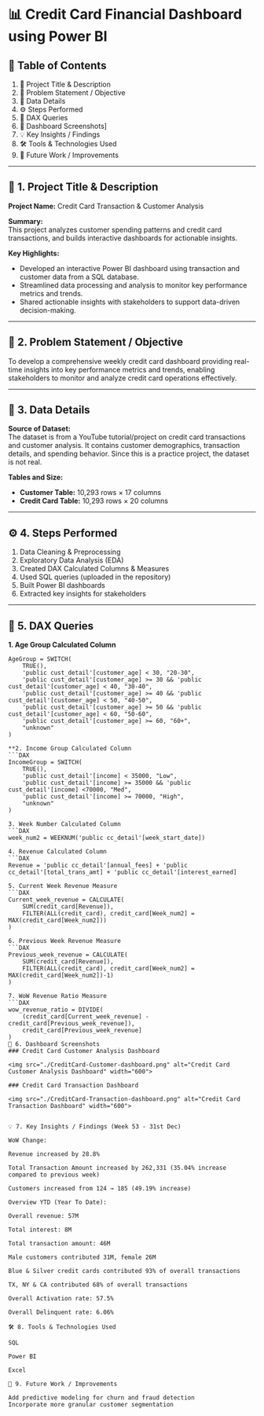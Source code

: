 # 📊 Credit Card Financial Dashboard using Power BI

## 📖 Table of Contents
1. 📝 Project Title & Description
2. 🎯 Problem Statement / Objective
3. 💾 Data Details
4. ⚙️ Steps Performed
5. 📐 DAX Queries
6. 📸 Dashboard Screenshots]
7. 💡 Key Insights / Findings
8. 🛠️ Tools & Technologies Used
9. 🚀 Future Work / Improvements

---

## 📝 1. Project Title & Description

**Project Name:** Credit Card Transaction & Customer Analysis  

**Summary:**  
This project analyzes customer spending patterns and credit card transactions, and builds interactive dashboards for actionable insights.  

**Key Highlights:**  
- Developed an interactive Power BI dashboard using transaction and customer data from a SQL database.  
- Streamlined data processing and analysis to monitor key performance metrics and trends.  
- Shared actionable insights with stakeholders to support data-driven decision-making.

---

## 🎯 2. Problem Statement / Objective

To develop a comprehensive weekly credit card dashboard providing real-time insights into key performance metrics and trends, enabling stakeholders to monitor and analyze credit card operations effectively.

---

## 💾 3. Data Details

**Source of Dataset:**  
The dataset is from a YouTube tutorial/project on credit card transactions and customer analysis. It contains customer demographics, transaction details, and spending behavior. Since this is a practice project, the dataset is not real.  

**Tables and Size:**  
- **Customer Table:** 10,293 rows × 17 columns  
- **Credit Card Table:** 10,293 rows × 20 columns  

---

## ⚙️ 4. Steps Performed

1. Data Cleaning & Preprocessing  
2. Exploratory Data Analysis (EDA)  
3. Created DAX Calculated Columns & Measures  
4. Used SQL queries (uploaded in the repository)  
5. Built Power BI dashboards  
6. Extracted key insights for stakeholders  

---

## 📐 5. DAX Queries

**1. Age Group Calculated Column**
```DAX
AgeGroup = SWITCH(
    TRUE(),
    'public cust_detail'[customer_age] < 30, "20-30",
    'public cust_detail'[customer_age] >= 30 && 'public cust_detail'[customer_age] < 40, "30-40",
    'public cust_detail'[customer_age] >= 40 && 'public cust_detail'[customer_age] < 50, "40-50",
    'public cust_detail'[customer_age] >= 50 && 'public cust_detail'[customer_age] < 60, "50-60",
    'public cust_detail'[customer_age] >= 60, "60+",
    "unknown"
)

**2. Income Group Calculated Column
```DAX
IncomeGroup = SWITCH(
    TRUE(),
    'public cust_detail'[income] < 35000, "Low",
    'public cust_detail'[income] >= 35000 && 'public cust_detail'[income] <70000, "Med",
    'public cust_detail'[income] >= 70000, "High",
    "unknown"
)

3. Week Number Calculated Column
```DAX
week_num2 = WEEKNUM('public cc_detail'[week_start_date])

4. Revenue Calculated Column
```DAX
Revenue = 'public cc_detail'[annual_fees] + 'public cc_detail'[total_trans_amt] + 'public cc_detail'[interest_earned]

5. Current Week Revenue Measure
```DAX
Current_week_revenue = CALCULATE(
    SUM(credit_card[Revenue]),
    FILTER(ALL(credit_card), credit_card[Week_num2] = MAX(credit_card[Week_num2]))
)

6. Previous Week Revenue Measure
```DAX
Previous_week_revenue = CALCULATE(
    SUM(credit_card[Revenue]),
    FILTER(ALL(credit_card), credit_card[Week_num2] = MAX(credit_card[Week_num2])-1)
)

7. WoW Revenue Ratio Measure
```DAX
wow_revenue_ratio = DIVIDE(
    (credit_card[Current_week_revenue] - credit_card[Previous_week_revenue]),
    credit_card[Previous_week_revenue]
)
📸 6. Dashboard Screenshots
### Credit Card Customer Analysis Dashboard

<img src="./CreditCard-Customer-dashboard.png" alt="Credit Card Customer Analysis Dashboard" width="600">

### Credit Card Transaction Dashboard

<img src="./CreditCard-Transaction-dashboard.png" alt="Credit Card Transaction Dashboard" width="600">


💡 7. Key Insights / Findings (Week 53 - 31st Dec)

WoW Change:

Revenue increased by 28.8%

Total Transaction Amount increased by 262,331 (35.04% increase compared to previous week)

Customers increased from 124 → 185 (49.19% increase)

Overview YTD (Year To Date):

Overall revenue: 57M

Total interest: 8M

Total transaction amount: 46M

Male customers contributed 31M, female 26M

Blue & Silver credit cards contributed 93% of overall transactions

TX, NY & CA contributed 68% of overall transactions

Overall Activation rate: 57.5%

Overall Delinquent rate: 6.06%

🛠️ 8. Tools & Technologies Used

SQL

Power BI

Excel

🚀 9. Future Work / Improvements

Add predictive modeling for churn and fraud detection
Incorporate more granular customer segmentation


